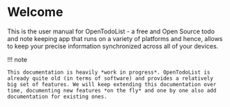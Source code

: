 # Welcome

This is the user manual for OpenTodoList - a free and Open Source todo and
note keeping app that runs on a variety of platforms and hence, allows to
keep your precise information synchronized across all of your devices.

!!! note

    This documentation is heavily *work in progress*. OpenTodoList is
    already quite old (in terms of software) and provides a relatively
    big set of features. We will keep extending this documentation over
    time, documenting new features *on the fly* and one by one also add
    documentation for existing ones.
